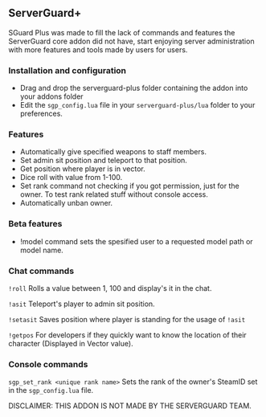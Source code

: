 ## ServerGuard+

SGuard Plus was made to fill the lack of commands and features the ServerGuard core addon did not have, start enjoying server administration with more features and tools made by users for users.

### Installation and configuration
- Drag and drop the serverguard-plus folder containing the addon into your addons folder
- Edit the `sgp_config.lua` file in your `serverguard-plus/lua` folder to your preferences.


### Features

-   Automatically give specified weapons to staff members.
-   Set admin sit position and teleport to that position.
-   Get position where player is in vector.
-   Dice roll with value from 1-100.
-   Set rank command not checking if you got permission, just for the owner. To test rank related stuff without console access.
-   Automatically unban owner.

### Beta features
-   !model command sets the spesified user to a requested model path or model name.

### Chat commands

`!roll` Rolls a value between 1, 100 and display's it in the chat.

`!asit` Teleport's player to admin sit position.

`!setasit` Saves position where player is standing for the usage of `!asit`

`!getpos` For developers if they quickly want to know the location of their character (Displayed in Vector value).

### Console commands

`sgp_set_rank <unique rank name>` Sets the rank of the owner's SteamID set in the `sgp_config.lua` file.

DISCLAIMER: THIS ADDON IS NOT MADE BY THE SERVERGUARD TEAM.
